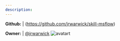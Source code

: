 ```yaml
---
description: 
---
```



**Github:** | (https://github.com/jrwarwick/skill-msflow)

**Owner:** | [@jrwarwick](https://github.com/jrwarwick) ![avatart](https://avatars2.githubusercontent.com/u/1444084?v=4)

